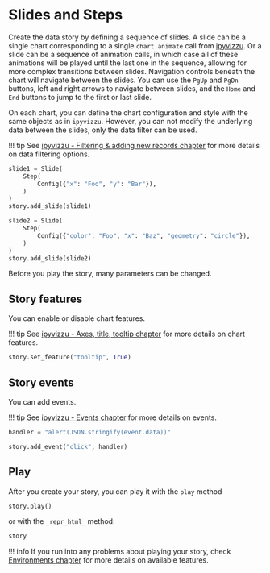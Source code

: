 # Slides and Steps

Create the data story by defining a sequence of slides. A slide can be a single
chart corresponding to a single `chart.animate` call from
[ipyvizzu](https://ipyvizzu.vizzuhq.com/latest/tutorial/). Or a slide can be a
sequence of animation calls, in which case all of these animations will be
played until the last one in the sequence, allowing for more complex transitions
between slides. Navigation controls beneath the chart will navigate between the
slides. You can use the `PgUp` and `PgDn` buttons, left and right arrows to
navigate between slides, and the `Home` and `End` buttons to jump to the first
or last slide.

On each chart, you can define the chart configuration and style with the same
objects as in `ipyvizzu`. However, you can not modify the underlying data
between the slides, only the data filter can be used.

!!! tip
    See
    [ipyvizzu - Filtering & adding new records chapter](https://ipyvizzu.vizzuhq.com/latest/tutorial/filter_add_new_records/)
    for more details on data filtering options.

```python
slide1 = Slide(
    Step(
        Config({"x": "Foo", "y": "Bar"}),
    )
)
story.add_slide(slide1)

slide2 = Slide(
    Step(
        Config({"color": "Foo", "x": "Baz", "geometry": "circle"}),
    )
)
story.add_slide(slide2)
```

Before you play the story, many parameters can be changed.

## Story features

You can enable or disable chart features.

!!! tip
    See
    [ipyvizzu - Axes, title, tooltip chapter](https://ipyvizzu.vizzuhq.com/latest/tutorial/axes_title_tooltip/)
    for more details on chart features.

```python
story.set_feature("tooltip", True)
```

## Story events

You can add events.

!!! tip
    See
    [ipyvizzu - Events chapter](https://ipyvizzu.vizzuhq.com/latest/tutorial/events/)
    for more details on events.

```python
handler = "alert(JSON.stringify(event.data))"

story.add_event("click", handler)
```

## Play

After you create your story, you can play it with the `play` method

```python
story.play()
```

or with the `_repr_html_` method:

```python
story
```

!!! info
    If you run into any problems about playing your story, check
    [Environments chapter](../environments/index.md) for more details on
    available features.
